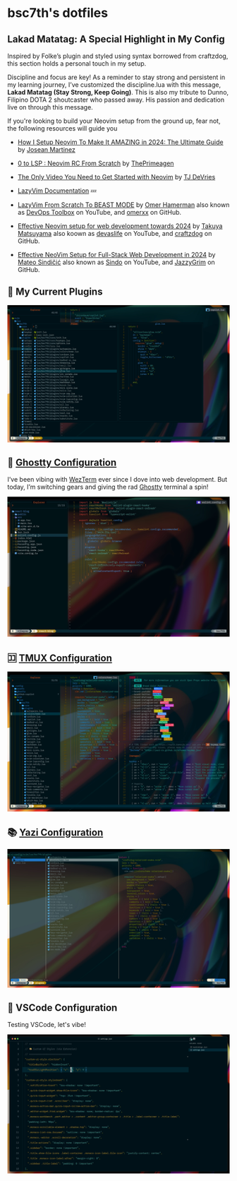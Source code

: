 # bsc7th's dotfiles

## Lakad Matatag: A Special Highlight in My Config

Inspired by Folke’s plugin and styled using syntax borrowed from craftzdog, this section holds a personal touch in my setup.

Discipline and focus are key! As a reminder to stay strong and persistent in my learning journey, I’ve customized the discipline.lua with this message, **Lakad Matatag (Stay Strong, Keep Going)**. This is also my tribute to Dunno, Filipino DOTA 2 shoutcaster who passed away. His passion and dedication live on through this message.

If you're looking to build your Neovim setup from the ground up, fear not, the following resources will guide you

- [How I Setup Neovim To Make It AMAZING in 2024: The Ultimate Guide](https://www.youtube.com/watch?v=6pAG3BHurdM) by [Josean Martinez](https://github.com/josean-dev)

- [0 to LSP : Neovim RC From Scratch](https://www.youtube.com/watch?v=w7i4amO_zaE) by [ThePrimeagen](https://github.com/ThePrimeagen)

- [The Only Video You Need to Get Started with Neovim](https://www.youtube.com/watch?v=m8C0Cq9Uv9o) by [TJ DeVries](https://github.com/tjdevries)

- [LazyVim Documentation](https://www.lazyvim.org/) 💤

- [LazyVim From Scratch To BEAST MODE](https://www.youtube.com/watch?v=evCmP4hH7ZU) by [Omer Hamerman](https://www.youtube.com/@devopstoolbox) also known as [DevOps Toolbox](https://www.youtube.com/@devopstoolbox) on YouTube, and [omerxx](https://github.com/omerxx) on GitHub.

- [Effective Neovim setup for web development towards 2024](https://www.youtube.com/watch?v=fFHlfbKVi30) by [Takuya Matsuyama](https://github.com/craftzdog) also koown as [devaslife](https://www.youtube.com/@devaslife) on YouTube, and [craftzdog](https://github.com/craftzdog) on GitHub.

- [Effective NeoVim Setup for Full-Stack Web Development in 2024](https://www.youtube.com/watch?v=V070Zmvx9AM) by [Mateo Sindičić](https://www.youtube.com/@sindo_dev) also known as [Sindo](https://www.youtube.com/@sindo_dev) on YouTube, and [JazzyGrim](https://github.com/JazzyGrim?tab=repositories) on GitHub.

## 🔗 My Current Plugins

![bsc7th-neovim](assets/bsc7th-neovim.jpg)

## 👻 [Ghostty Configuration](https://github.com/bsc7th/dotfiles/tree/main/ghostty)

I’ve been vibing with [WezTerm](https://wezterm.org) ever since I dove into web development. But today, I’m switching gears and giving the rad [Ghostty](https://ghostty.org) terminal a spin!

![bsc7th-ghostty](assets/bsc7th-ghostty.jpg)

## 🈁 [TMUX Configuration](https://github.com/tmux/tmux/wiki)

![bsc7th-tmux](assets/bsc7th-tmux.jpg)

## 📚 [Yazi Configuration](https://yazi-rs.github.io/docs/installation/)

![bsc7th-yazi](assets/bsc7th-yazi.jpg)

## 🤔 VSCode Configuration

Testing VSCode, let's vibe!

![bsc7th-vscode](assets/bsc7th-vscode.jpeg)

